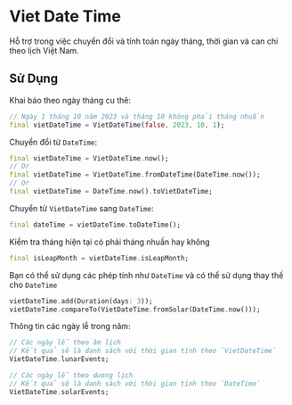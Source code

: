 # Viet Date Time

Hỗ trợ trong việc chuyển đổi và tính toán ngày tháng, thời gian và can chi theo lịch Việt Nam.

## Sử Dụng

Khai báo theo ngày tháng cu thê:

``` dart
// Ngày 1 tháng 10 năm 2023 và tháng 10 không phải tháng nhuần
final vietDateTime = VietDateTime(false, 2023, 10, 1);
```

Chuyển đổi từ `DateTime`:

``` dart
final vietDateTime = VietDateTime.now();
// Or
final vietDateTime = VietDateTime.fromDateTime(DateTime.now());
// Or
final vietDateTime = DateTime.now().toVietDateTime;
```

Chuyển từ `VietDateTime` sang `DateTime`:

``` dart
final dateTime = vietDateTime.toDateTime();
```

Kiểm tra tháng hiện tại có phải tháng nhuần hay không

``` dart
final isLeapMonth = vietDateTime.isLeapMonth;
```

Bạn có thể sử dụng các phép tính như `DateTime` và có thể sử dụng thay thế cho `DateTime`

``` dart
vietDateTime.add(Duration(days: 3));
vietDateTime.compareTo(VietDateTime.fromSolar(DateTime.now()));
```

Thông tin các ngày lễ trong năm:

``` dart
// Các ngày lễ theo âm lịch
// Kết quả sẽ là danh sách với thời gian tính theo `VietDateTime`
VietDateTime.lunarEvents;

// Các ngày lễ theo dương lịch
// Kết quả sẽ là danh sách với thời gian tính theo `DateTime`
VietDateTime.solarEvents; 
```
